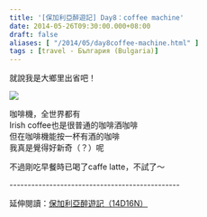 ```yaml
---
title: '[保加利亞醉遊記] Day8：coffee machine'
date: 2014-05-26T09:30:00.000+08:00
draft: false
aliases: [ "/2014/05/day8coffee-machine.html" ]
tags : [travel - България (Bulgaria)]
---
```


就說我是大鄉里出省吧！  

[![](https://4.bp.blogspot.com/-qYSQT9ODSbM/XDriniutxpI/AAAAAAAAFMI/pPiGcfBv1RIhvWqzYufnRuj9SA4wzk2EwCLcBGAs/s640/14076895157_425729af62_z.jpg)](https://4.bp.blogspot.com/-qYSQT9ODSbM/XDriniutxpI/AAAAAAAAFMI/pPiGcfBv1RIhvWqzYufnRuj9SA4wzk2EwCLcBGAs/s1600/14076895157_425729af62_z.jpg)

咖啡機，全世界都有  
Irish coffee也是很普通的咖啡酒咖啡  
但在咖啡機能按一杯有酒的咖啡  
我真是覺得好新奇（？）呢  
  
不過剛吃早餐時已喝了caffe latte，不試了～  
  
\-----------------------------------------------  
  
延伸閱讀：[保加利亞醉遊記（14D16N）](http://www.hidie.net/2014/06/14d16n.html)